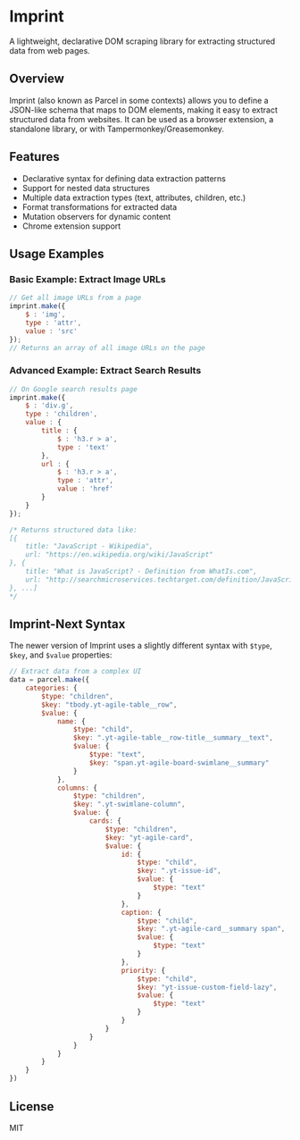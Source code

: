 # Imprint

A lightweight, declarative DOM scraping library for extracting structured data from web pages.

## Overview

Imprint (also known as Parcel in some contexts) allows you to define a JSON-like schema that maps to DOM elements, making it easy to extract structured data from websites. It can be used as a browser extension, a standalone library, or with Tampermonkey/Greasemonkey.

## Features

- Declarative syntax for defining data extraction patterns
- Support for nested data structures
- Multiple data extraction types (text, attributes, children, etc.)
- Format transformations for extracted data
- Mutation observers for dynamic content
- Chrome extension support

## Usage Examples

### Basic Example: Extract Image URLs

```javascript
// Get all image URLs from a page
imprint.make({
    $ : 'img',
    type : 'attr',
    value : 'src'
});
// Returns an array of all image URLs on the page
```

### Advanced Example: Extract Search Results

```javascript
// On Google search results page
imprint.make({
    $ : 'div.g',
    type : 'children',
    value : {
        title : {
            $ : 'h3.r > a',
            type : 'text'
        },
        url : {
            $ : 'h3.r > a',
            type : 'attr',
            value : 'href'
        }
    }
});

/* Returns structured data like:
[{
    title: "JavaScript - Wikipedia",
    url: "https://en.wikipedia.org/wiki/JavaScript"
}, {
    title: "What is JavaScript? - Definition from WhatIs.com",
    url: "http://searchmicroservices.techtarget.com/definition/JavaScript"
}, ...]
*/
```

## Imprint-Next Syntax

The newer version of Imprint uses a slightly different syntax with `$type`, `$key`, and `$value` properties:

```javascript
// Extract data from a complex UI
data = parcel.make({
    categories: {
        $type: "children",
        $key: "tbody.yt-agile-table__row",
        $value: {
            name: {
                $type: "child",
                $key: ".yt-agile-table__row-title__summary__text",
                $value: {
                    $type: "text",
                    $key: "span.yt-agile-board-swimlane__summary"
                }
            },
            columns: {
                $type: "children",
                $key: ".yt-swimlane-column",
                $value: {
                    cards: {
                        $type: "children",
                        $key: "yt-agile-card",
                        $value: {
                            id: {
                                $type: "child",
                                $key: ".yt-issue-id",
                                $value: {
                                    $type: "text"
                                }
                            },
                            caption: {
                                $type: "child",
                                $key: ".yt-agile-card__summary span",
                                $value: {
                                    $type: "text"
                                }
                            },
                            priority: {
                                $type: "child",
                                $key: "yt-issue-custom-field-lazy",
                                $value: {
                                    $type: "text"
                                }
                            }
                        }
                    }
                }
            }
        }
    }
})
```

## License

MIT
